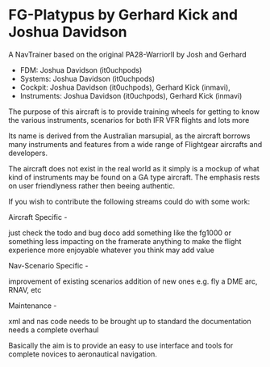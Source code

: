 # FG-Platypus by Gerhard Kick and Joshua Davidson

A NavTrainer based on the original PA28-WarriorII by Josh and Gerhard



- FDM: Joshua Davidson (it0uchpods)
- Systems: Joshua Davidson (it0uchpods)
- Cockpit: Joshua Davidson (it0uchpods), Gerhard Kick (inmavi), 
- Instruments: Joshua Davidson (it0uchpods), Gerhard Kick (inmavi)

The purpose of this aircraft is to provide training wheels for getting to know the various instruments, scenarios for both IFR VFR flights and lots more

Its name is derived from the Australian marsupial, as the aircraft borrows many instruments and features from a wide range of Flightgear aircrafts and developers.

The aircraft does not exist in the real world as it simply is a mockup of what kind of instruments may be found on a GA type aircraft.
The emphasis rests on user friendlyness rather then beeing authentic.

If you wish to contribute the following streams could do with some work:

Aircraft Specific -

just check the todo and bug doco
add something like the fg1000 or something less impacting on the framerate
anything to make the flight experience more enjoyable
whatever you think may add value

Nav-Scenario Specific -

improvement of existing scenarios
addition of new ones e.g. fly a DME arc, RNAV, etc

Maintenance -

xml and nas code needs to be brought up to standard
the documentation needs a complete overhaul


Basically the aim is to provide an easy to use interface and tools for complete novices to aeronautical navigation.

